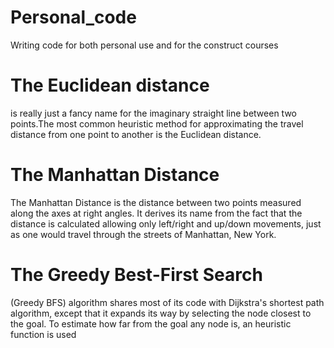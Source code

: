 # Personal_code
 Writing code for both personal use and for the construct courses

# The Euclidean distance
 is really just a fancy name for the imaginary straight line between two points.The most common heuristic method for approximating the travel distance from one point to another is the Euclidean distance.

# The Manhattan Distance
   The Manhattan Distance is the distance between two points measured along the axes at right angles. It derives its name from the fact that the distance is calculated allowing only left/right and up/down movements, just as one would travel through the streets of Manhattan, New York.

# The Greedy Best-First Search
 (Greedy BFS) algorithm shares most of its code with Dijkstra's shortest path algorithm, except that it expands its way by selecting the node closest to the goal. To estimate how far from the goal any node is, an heuristic function is used
